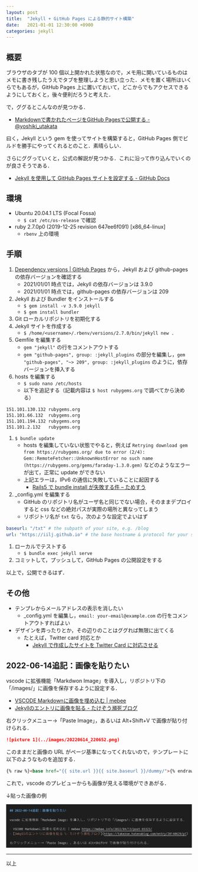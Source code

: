 ```yaml
---
layout: post
title:  "Jekyll + GitHub Pages による静的サイト構築"
date:   2021-01-01 12:30:00 +0900
categories: jekyll
---
```

## 概要

ブラウザのタブが 100 個以上開かれた状態なので，メモ用に開いているものはメモに書き残したうえでタブを整理しようと思い立った．メモを置く場所はいくらでもあるが，GitHub Pages 上に置いておいて，どこからでもアクセスできるようにしておくと，後々便利だろうと考えた．

で，ググるとこんなのが見つかる．

- [Markdownで書かれたページをGitHub Pagesで公開する \- @yoshiki\_utakata](http://yoshikyoto.github.io/text/git/gh_pages_md.html)

曰く，Jekyll という gem を使ってサイトを構築すると，GitHub Pages 側でビルドを勝手にやってくれるとのこと．素晴らしい．

さらにググっていくと，公式の解説が見つかる．これに沿って作り込んでいくのが良さそうである．

- [Jekyll を使用して GitHub Pages サイトを設定する \- GitHub Docs](https://docs.github.com/ja/free-pro-team@latest/github/working-with-github-pages/setting-up-a-github-pages-site-with-jekyll)


## 環境

- Ubuntu 20.04.1 LTS (Focal Fossa)
    - `$ cat /etc/os-release` で確認
- ruby 2.7.0p0 (2019-12-25 revision 647ee6f091) [x86_64-linux]
    - `rbenv` 上の環境


## 手順

1. [Dependency versions \| GitHub Pages](https://pages.github.com/versions/) から，Jekyll および github-pages の依存バージョンを確認する
    - 2021/01/01 時点では，Jekyll の依存バージョンは 3.9.0
    - 2021/01/01 時点では，github-pages の依存バージョンは 209
1. Jekyll および Bundler をインストールする
    - `$ gem install -v 3.9.0 jekyll`
    - `$ gem install bundler`
1. Git ローカルリポジトリを初期化する
1. Jekyll サイトを作成する
    - `$ /home/<username>/.rbenv/versions/2.7.0/bin/jekyll new .`
1. Gemfile を編集する
    - `gem "jekyll"` の行をコメントアウトする
    - `gem "github-pages", group: :jekyll_plugins` の部分を編集し，`gem "github-pages", "~> 209", group: :jekyll_plugins` のように，依存バージョンを挿入する
1. hosts を編集する
    - `$ sudo nano /etc/hosts`
    - 以下を追記する（記載内容は `$ host rubygems.org` で調べてから決める）
```
151.101.130.132 rubygems.org
151.101.66.132  rubygems.org
151.101.194.132 rubygems.org
151.101.2.132   rubygems.org
```
1. `$ bundle update`
    - hosts を編集していない状態でやると，例えば `Retrying download gem from https://rubygems.org/ due to error (2/4): Gem::RemoteFetcher::UnknownHostError no such name (https://rubygems.org/gems/faraday-1.3.0.gem)` などのようなエラーが出て，正常に update ができない
    - 上記エラーは，IPv6 の通信に失敗していることに起因する
      - [Rails5 で bundle install が失敗する件 – ためすう](https://blog.tamesuu.com/2019/06/15/287/)
1. _config.yml を編集する
    - GitHub のリポジトリ名がユーザ名と同じでない場合，そのままデプロイすると css などの絶対パスが実際の場所と異なってしまう
    - リポジトリ名が `txt` なら，次のような設定でよいはず
```yml
baseurl: "/txt" # the subpath of your site, e.g. /blog
url: "https://iilj.github.io" # the base hostname & protocol for your site, e.g. http://example.com
```
1. ローカルでテストする
    - `$ bundle exec jekyll serve`
1. コミットして，プッシュして，GitHub Pages の公開設定をする

以上で，公開できるはず．

## その他

- テンプレからメールアドレスの表示を消したい
    - _config.yml を編集し，`email: your-email@example.com` の行をコメントアウトすればよい
- デザインを弄ったりとか，その辺りのことはググれば無限に出てくる
    - たとえば，Twitter card 対応とか
      - [Jekyll で作成したサイトを Twitter Card に対応させる](https://blog.kakeragames.com/2015/12/15/twitter-card-with-jekyll.html)


## 2022-06-14追記：画像を貼りたい

vscode に拡張機能「Markdwon Image」を導入し，リポジトリ下の「/images/」に画像を保存するように設定する．

- [VSCODE Markdownに画像を埋め込む \| mebee](https://mebee.info/2022/04/13/post-65323/)
- [Jekyllのエントリに画像を貼る \- たけぞう瀕死ブログ](https://takezoe.hatenablog.com/entry/20140629/p1)

右クリックメニュー→「Paste Image」，あるいは Alt+Shift+V で画像が貼り付けられる．

```markdown
![picture 1](../images/20220614_220652.png)  
```

このままだと画像の URL がページ基準になってくれないので，テンプレートに以下のようなものを追加する．

```html
{% raw %}<base href="{{ site.url }}{{ site.baseurl }}/dummy/">{% endraw %}
```

これで，vscode のプレビューからも画像が見える環境ができあがる．

↓貼った画像の例

![picture 1](../images/20220614_220652.png)  



-----

以上
